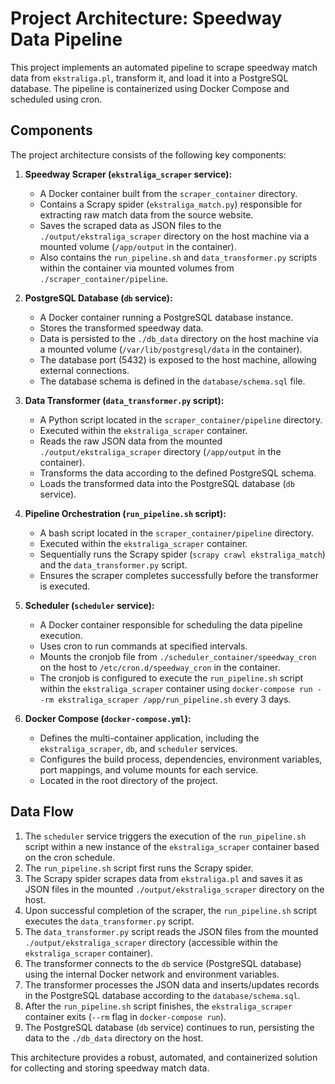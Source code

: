# Project Architecture: Speedway Data Pipeline

This project implements an automated pipeline to scrape speedway match data from `ekstraliga.pl`, transform it, and load it into a PostgreSQL database. The pipeline is containerized using Docker Compose and scheduled using cron.

## Components

The project architecture consists of the following key components:

1.  **Speedway Scraper (`ekstraliga_scraper` service):**
    *   A Docker container built from the `scraper_container` directory.
    *   Contains a Scrapy spider (`ekstraliga_match.py`) responsible for extracting raw match data from the source website.
    *   Saves the scraped data as JSON files to the `./output/ekstraliga_scraper` directory on the host machine via a mounted volume (`/app/output` in the container).
    *   Also contains the `run_pipeline.sh` and `data_transformer.py` scripts within the container via mounted volumes from `./scraper_container/pipeline`.

2.  **PostgreSQL Database (`db` service):**
    *   A Docker container running a PostgreSQL database instance.
    *   Stores the transformed speedway data.
    *   Data is persisted to the `./db_data` directory on the host machine via a mounted volume (`/var/lib/postgresql/data` in the container).
    *   The database port (5432) is exposed to the host machine, allowing external connections.
    *   The database schema is defined in the `database/schema.sql` file.

3.  **Data Transformer (`data_transformer.py` script):**
    *   A Python script located in the `scraper_container/pipeline` directory.
    *   Executed within the `ekstraliga_scraper` container.
    *   Reads the raw JSON data from the mounted `./output/ekstraliga_scraper` directory (`/app/output` in the container).
    *   Transforms the data according to the defined PostgreSQL schema.
    *   Loads the transformed data into the PostgreSQL database (`db` service).

4.  **Pipeline Orchestration (`run_pipeline.sh` script):**
    *   A bash script located in the `scraper_container/pipeline` directory.
    *   Executed within the `ekstraliga_scraper` container.
    *   Sequentially runs the Scrapy spider (`scrapy crawl ekstraliga_match`) and the `data_transformer.py` script.
    *   Ensures the scraper completes successfully before the transformer is executed.

5.  **Scheduler (`scheduler` service):**
    *   A Docker container responsible for scheduling the data pipeline execution.
    *   Uses cron to run commands at specified intervals.
    *   Mounts the cronjob file from `./scheduler_container/speedway_cron` on the host to `/etc/cron.d/speedway_cron` in the container.
    *   The cronjob is configured to execute the `run_pipeline.sh` script within the `ekstraliga_scraper` container using `docker-compose run --rm ekstraliga_scraper /app/run_pipeline.sh` every 3 days.

6.  **Docker Compose (`docker-compose.yml`):**
    *   Defines the multi-container application, including the `ekstraliga_scraper`, `db`, and `scheduler` services.
    *   Configures the build process, dependencies, environment variables, port mappings, and volume mounts for each service.
    *   Located in the root directory of the project.

## Data Flow

1.  The `scheduler` service triggers the execution of the `run_pipeline.sh` script within a new instance of the `ekstraliga_scraper` container based on the cron schedule.
2.  The `run_pipeline.sh` script first runs the Scrapy spider.
3.  The Scrapy spider scrapes data from `ekstraliga.pl` and saves it as JSON files in the mounted `./output/ekstraliga_scraper` directory on the host.
4.  Upon successful completion of the scraper, the `run_pipeline.sh` script executes the `data_transformer.py` script.
5.  The `data_transformer.py` script reads the JSON files from the mounted `./output/ekstraliga_scraper` directory (accessible within the `ekstraliga_scraper` container).
6.  The transformer connects to the `db` service (PostgreSQL database) using the internal Docker network and environment variables.
7.  The transformer processes the JSON data and inserts/updates records in the PostgreSQL database according to the `database/schema.sql`.
8.  After the `run_pipeline.sh` script finishes, the `ekstraliga_scraper` container exits (`--rm` flag in `docker-compose run`).
9.  The PostgreSQL database (`db` service) continues to run, persisting the data to the `./db_data` directory on the host.

This architecture provides a robust, automated, and containerized solution for collecting and storing speedway match data.
